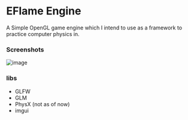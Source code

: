 
# EFlame Engine

A Simple OpenGL game engine which I intend to use as a framework to practice computer physics in.

### Screenshots
![image](https://github.com/Maploop/EFlame/assets/76199586/4680e148-eef2-4346-855b-7607d7585ebe)


### libs
* GLFW
* GLM
* PhysX (not as of now)
* imgui
